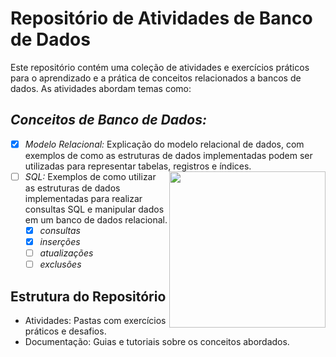 # Repositório de Atividades de Banco de Dados
Este repositório contém uma coleção de atividades e exercícios práticos para o aprendizado e a prática de conceitos relacionados a bancos de dados. As atividades abordam temas como:

## _*Conceitos de Banco de Dados:*_
- [x] *Modelo Relacional:* Explicação do modelo relacional de dados, com exemplos de como as estruturas de dados implementadas podem ser utilizadas para representar tabelas, registros e índices.
   <img src="https://github.com/user-attachments/assets/5f5388fb-d34e-4b8e-8d85-5caebb75d52d" align="right" width="250" height="250">
- [ ] *SQL:* Exemplos de como utilizar as estruturas de dados implementadas para realizar consultas SQL e manipular dados em um banco de dados relacional.
   - [x] *consultas*
   - [x] *inserções*
   - [ ] *atualizações*
   - [ ] *exclusões*
  
## Estrutura do Repositório

- Atividades: Pastas com exercícios práticos e desafios.
- Documentação: Guias e tutoriais sobre os conceitos abordados.
